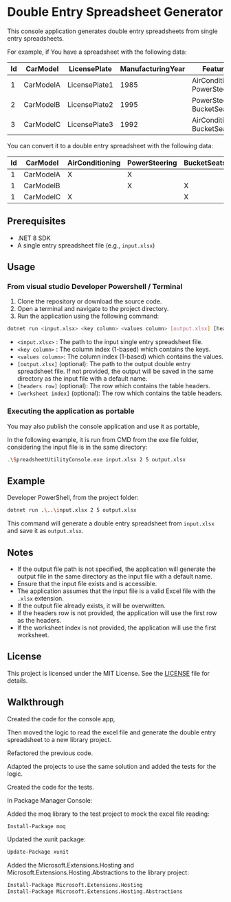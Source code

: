 # Double Entry Spreadsheet Generator

This console application generates double entry spreadsheets from single entry spreadsheets.

For example, if You have a spreadsheet with the following data:

|Id|CarModel|LicensePlate|ManufacturingYear|Features|
|---|---|---|---|---|
|1|CarModelA|LicensePlate1|1985|AirConditioning<br>PowerSteering|
|2|CarModelB|LicensePlate2|1995|PowerSteering<br>BucketSeats|
|3|CarModelC|LicensePlate3|1992|AirConditioning<br>BucketSeats|

You can convert it to a double entry spreadsheet with the following data:

|Id|CarModel|AirConditioning|PowerSteering|BucketSeats|
|---|---|---|---|---|
|1|CarModelA|X|X|
|1|CarModelB||X|X|
|1|CarModelC|X||X|


## Prerequisites

- .NET 8 SDK
- A single entry spreadsheet file (e.g., `input.xlsx`)

## Usage

### From visual studio Developer Powershell / Terminal

1. Clone the repository or download the source code.
2. Open a terminal and navigate to the project directory.
3. Run the application using the following command:

```bash
dotnet run <input.xlsx> <key column> <values column> [output.xlsx] [headers row] [worksheet index]
```

   - `<input.xlsx>`   : The path to the input single entry spreadsheet file.
   - `<key column>`   : The column index (1-based) which contains the keys.
   - `<values column>`: The column index (1-based) which contains the values.
   - `[output.xlsx]` (optional): The path to the output double entry spreadsheet file. If not provided, the output will be saved in the same directory as the input file with a default name.
   - `[headers row]` (optional): The row which contains the table headers.
   - `[worksheet index]` (optional): The row which contains the table headers.

### Executing the application as portable

You may also publish the console application and use it as portable, 

In the following example, it is run from CMD from the exe file folder, considering the input file is in the same directory:
```bash
.\SpreadsheetUtilityConsole.exe input.xlsx 2 5 output.xlsx
```

## Example

Developer PowerShell, from the project folder:
```bash
dotnet run .\..\input.xlsx 2 5 output.xlsx
```

This command will generate a double entry spreadsheet from `input.xlsx` and save it as `output.xlsx`.

## Notes

- If the output file path is not specified, the application will generate the output file in the same directory as the input file with a default name.
- Ensure that the input file exists and is accessible.
- The application assumes that the input file is a valid Excel file with the `.xlsx` extension.
- If the output file already exists, it will be overwritten.
- If the headers row is not provided, the application will use the first row as the headers.
- If the worksheet index is not provided, the application will use the first worksheet.

## License

This project is licensed under the MIT License. See the [LICENSE](LICENSE) file for details.

## Walkthrough

Created the code for the console app, 

Then moved the logic to read the excel file and generate the double entry spreadsheet to a new library project.

Refactored the previous code.

Adapted the projects to use the same solution and added the tests for the logic.

Created the code for the tests.

In Package Manager Console:

Added the moq library to the test project to mock the excel file reading:
```bash
Install-Package moq
```

Updated the xunit package:
```bash
Update-Package xunit
```

Added the Microsoft.Extensions.Hosting and Microsoft.Extensions.Hosting.Abstractions to the library project:
```bash
Install-Package Microsoft.Extensions.Hosting
Install-Package Microsoft.Extensions.Hosting.Abstractions
```


